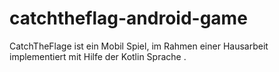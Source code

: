 # catchtheflag-android-game
CatchTheFlage ist ein Mobil Spiel, im Rahmen einer Hausarbeit implementiert mit Hilfe der Kotlin Sprache .
